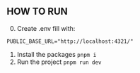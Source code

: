 ## HOW TO RUN

0. Create .env fill with: 
```
PUBLIC_BASE_URL="http://localhost:4321/"
```
1. Install the packages ```pnpm i```
2. Run the project ```pnpm run dev```